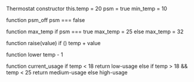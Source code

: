 Thermostat
constructor this.temp = 20
psm = true
min_temp = 10


function psm_off
psm === false


function max_temp
if psm === true
max_temp = 25
else
max_temp = 32




function raise(value)
if ()
temp + value


function lower
temp - 1


function current_usage
if temp < 18
return low-usage
else if temp > 18 && temp < 25
return medium-usage
else 
high-usage


